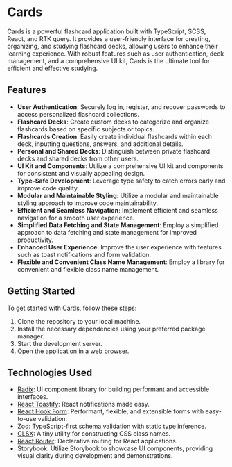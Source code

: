 # Cards

Cards is a powerful flashcard application built with TypeScript, SCSS, React, and RTK query. It provides a user-friendly interface for creating, organizing, and studying flashcard decks, allowing users to enhance their learning experience. With robust features such as user authentication, deck management, and a comprehensive UI kit, Cards is the ultimate tool for efficient and effective studying.

## Features

- **User Authentication**: Securely log in, register, and recover passwords to access personalized flashcard collections.
- **Flashcard Decks**: Create custom decks to categorize and organize flashcards based on specific subjects or topics.
- **Flashcards Creation**: Easily create individual flashcards within each deck, inputting questions, answers, and additional details.
- **Personal and Shared Decks**: Distinguish between private flashcard decks and shared decks from other users.
- **UI Kit and Components**: Utilize a comprehensive UI kit and components for consistent and visually appealing design.
- **Type-Safe Development**: Leverage type safety to catch errors early and improve code quality.
- **Modular and Maintainable Styling**: Utilize a modular and maintainable styling approach to improve code maintainability.
- **Efficient and Seamless Navigation**: Implement efficient and seamless navigation for a smooth user experience.
- **Simplified Data Fetching and State Management**: Employ a simplified approach to data fetching and state management for improved productivity.
- **Enhanced User Experience**: Improve the user experience with features such as toast notifications and form validation.
- **Flexible and Convenient Class Name Management**: Employ a library for convenient and flexible class name management.

## Getting Started

To get started with Cards, follow these steps:

1. Clone the repository to your local machine.
2. Install the necessary dependencies using your preferred package manager.
3. Start the development server.
4. Open the application in a web browser.

## Technologies Used
- [Radix](https://radix-ui.com/): UI component library for building performant and accessible interfaces.
- [React Toastify](https://github.com/fkhadra/react-toastify): React notifications made easy.
- [React Hook Form](https://react-hook-form.com/): Performant, flexible, and extensible forms with easy-to-use validation.
- [Zod](https://github.com/colinhacks/zod): TypeScript-first schema validation with static type inference.
- [CLSX](https://github.com/lukeed/clsx): A tiny utility for constructing CSS class names.
- [React Router](https://reactrouter.com/): Declarative routing for React applications.
- Storybook: Utilize Storybook to showcase UI components, providing visual clarity during development and demonstrations.
